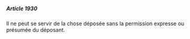 ##### Article 1930

Il ne peut se servir de la chose déposée sans la permission expresse ou présumée du déposant.

